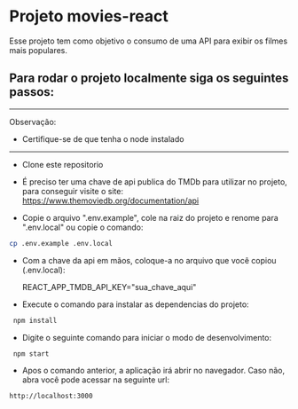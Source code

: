 # Projeto movies-react

Esse projeto tem como objetivo o consumo de uma API para exibir os filmes mais populares.

## Para rodar o projeto localmente siga os seguintes passos:
-------------------------------------------------------------
Observação:
* Certifique-se de que tenha o node instalado
-------------------------------------------------------------
 * Clone este repositorio
   
 * É preciso ter uma chave de api publica do TMDb para utilizar no projeto, para conseguir visite o site: https://www.themoviedb.org/documentation/api
   
 * Copie o arquivo ".env.example", cole na raiz do projeto e renome para ".env.local" ou copie o comando:
  ```sh
  cp .env.example .env.local
  ```
 * Com a chave da api em mãos, coloque-a no arquivo que você copiou (.env.local):

   REACT_APP_TMDB_API_KEY="sua_chave_aqui"

 * Execute o comando para instalar as dependencias do projeto:
 ```sh
  npm install
 ```
 * Digite o seguinte comando para iniciar o modo de desenvolvimento:
  ```sh
   npm start
  ```
* Apos o comando anterior, a aplicação irá abrir no navegador. Caso não, abra você pode acessar na seguinte url:
```sh
http://localhost:3000
```
